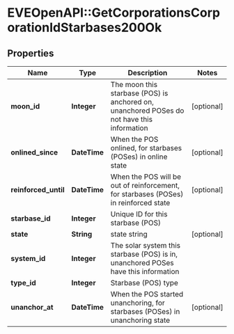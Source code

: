 # EVEOpenAPI::GetCorporationsCorporationIdStarbases200Ok

## Properties
Name | Type | Description | Notes
------------ | ------------- | ------------- | -------------
**moon_id** | **Integer** | The moon this starbase (POS) is anchored on, unanchored POSes do not have this information | [optional] 
**onlined_since** | **DateTime** | When the POS onlined, for starbases (POSes) in online state | [optional] 
**reinforced_until** | **DateTime** | When the POS will be out of reinforcement, for starbases (POSes) in reinforced state | [optional] 
**starbase_id** | **Integer** | Unique ID for this starbase (POS) | 
**state** | **String** | state string | [optional] 
**system_id** | **Integer** | The solar system this starbase (POS) is in, unanchored POSes have this information | 
**type_id** | **Integer** | Starbase (POS) type | 
**unanchor_at** | **DateTime** | When the POS started unanchoring, for starbases (POSes) in unanchoring state | [optional] 


